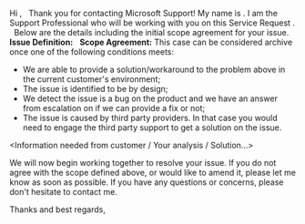 Hi <Customer name>,
 
Thank you for contacting Microsoft Support! My name is <My Name>.
I am the Support Professional who will be working with you on this Service Request <Case ID>.
 
Below are the details including the initial scope agreement for your issue.
**Issue Definition:** 
 <Summarized issue from customer verbatim>
**Scope Agreement:** This case can be considered archive once one of the following conditions meets:
- We are able to provide a solution/workaround to the problem above in the current customer's environment;
- The issue is identified to be by design;
- We detect the issue is a bug on the product and we have an answer from escalation on if we can provide a fix or not;
- The issue is caused by third party providers. In that case you would need to engage the third party support to get a solution on the issue. 

<Information needed from customer / Your analysis / Solution…>

We will now begin working together to resolve your issue. If you do not agree with the scope defined above, or would like to amend it, please let me know as soon as possible. If you have any questions or concerns, please don't hesitate to contact me.

Thanks and best regards,
<Your Name>